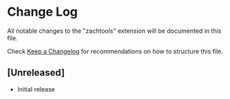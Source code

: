 # Change Log

All notable changes to the "zachtools" extension will be documented in this file.

Check [Keep a Changelog](http://keepachangelog.com/) for recommendations on how to structure this file.

## [Unreleased]

- Initial release
